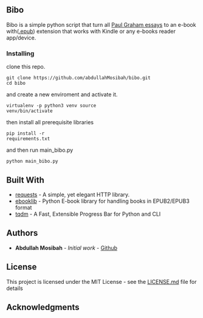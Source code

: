 ## Bibo
Bibo is a simple python script that turn all [Paul Graham 
essays](http://paulgraham.com/articles.html) to an e-book 
with([.epub](https://en.wikipedia.org/wiki/EPUB)) extension that works with Kindle or any 
e-books reader app/device.
### Installing
clone this repo.
``` 
git clone https://github.com/abdullahMosibah/bibo.git
cd bibo

``` 

and create a new enviroment and activate it.
``` 
virtualenv -p python3 venv source 
venv/bin/activate
```

then install all prerequisite libraries
``` 
pip install -r 
requirements.txt 
``` 

and then run main_bibo.py 
```
python main_bibo.py
```

## Built With
* [requests](https://github.com/psf/requests) - A simple, yet elegant HTTP library.
* [ebooklib](https://github.com/aerkalov/ebooklib) - Python E-book library for handling books in EPUB2/EPUB3 format
* [tqdm](https://github.com/tqdm/tqdm) - A Fast, Extensible Progress Bar for Python and CLI 


## Authors
* **Abdullah Mosibah** - *Initial work* - [Github](https://github.com/abdullahMosibah)

## License
This project is licensed under the MIT License - see the [LICENSE.md](https://github.com/abdullahMosibah/bibo/blob/master/license.txt) file for 
details

## Acknowledgments
